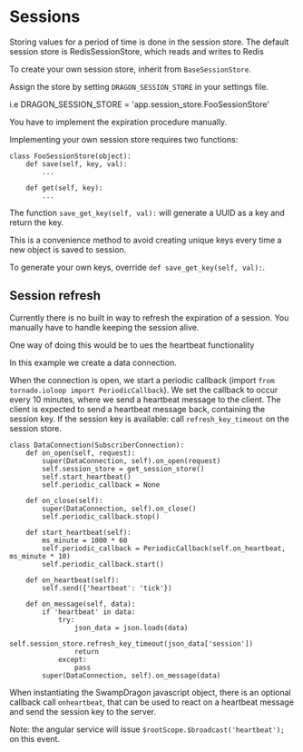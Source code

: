 # Sessions

Storing values for a period of time is done in the session store.
The default session store is RedisSessionStore, which reads and writes to Redis

To create your own session store, inherit from ```BaseSessionStore```.

Assign the store by setting ```DRAGON_SESSION_STORE``` in your settings file.

i.e DRAGON_SESSION_STORE = 'app.session_store.FooSessionStore'

You have to implement the expiration procedure manually.

Implementing your own session store requires two functions:

    class FooSessionStore(object):
        def save(self, key, val):
            ...
    
        def get(self, key):
            ...

The function ```save_get_key(self, val):``` will generate a UUID as a key and return the key.

This is a convenience method to avoid creating unique keys every time a new object is saved to session.

To generate your own keys, override ```def save_get_key(self, val):```.

## Session refresh

Currently there is no built in way to refresh the expiration of a session.
You manually have to handle keeping the session alive.

One way of doing this would be to ues the heartbeat functionality

In this example we create a data connection.

When the connection is open, we start a periodic callback (import ```from tornado.ioloop import PeriodicCallback```).
We set the callback to occur every 10 minutes, where we send a heartbeat message to the client.
The client is expected to send a heartbeat message back, containing the session key.
If the session key is available: call ```refresh_key_timeout``` on the session store.


    class DataConnection(SubscriberConnection):
        def on_open(self, request):
            super(DataConnection, self).on_open(request)
            self.session_store = get_session_store()
            self.start_heartbeat()
            self.periodic_callback = None

        def on_close(self):
            super(DataConnection, self).on_close()
            self.periodic_callback.stop()

        def start_heartbeat(self):
            ms_minute = 1000 * 60
            self.periodic_callback = PeriodicCallback(self.on_heartbeat, ms_minute * 10)
            self.periodic_callback.start()

        def on_heartbeat(self):
            self.send({'heartbeat': 'tick'})

        def on_message(self, data):
            if 'heartbeat' in data:
                try:
                    json_data = json.loads(data)
                    self.session_store.refresh_key_timeout(json_data['session'])
                    return
                except:
                    pass
            super(DataConnection, self).on_message(data)


When instantiating the SwampDragon javascript object, there is an optional callback
call ```onheartbeat```, that can be used to react on a heartbeat message and send the session key
to the server.

Note: the angular service will issue ```$rootScope.$broadcast('heartbeat');``` on this event.

